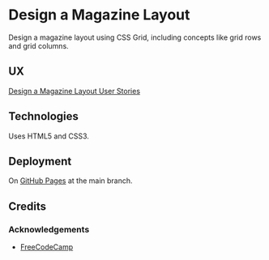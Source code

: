 # Design a Magazine Layout

Design a magazine layout using CSS Grid, including concepts like grid rows and grid columns.

## UX

[Design a Magazine Layout User Stories](https://www.freecodecamp.org/learn/full-stack-developer/lab-magazine-layout/design-a-magazine-layout)

## Technologies

Uses HTML5 and CSS3.

## Deployment

On [GitHub Pages](https://derektypist.github.io/design-a-magazine-layout) at the main branch.

## Credits

### Acknowledgements

- [FreeCodeCamp](https://www.freecodecamp.org)
